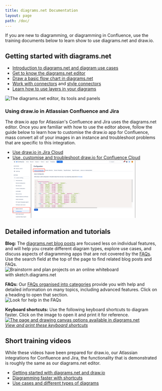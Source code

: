 ```yaml
---
title: diagrams.net Documentation
layout: page
path: /doc/
---
```


If you are new to diagramming, or diagramming in Confluence, use the training documents below to learn show to use diagrams.net and draw.io.

## Getting started with diagrams.net

* [Introduction to diagrams.net and diagram use cases](/doc/getting-started-diagram-types.html)
* [Get to know the diagrams.net editor](/doc/getting-started-editor.html)
* [Draw a basic flow chart in diagrams.net](/doc/getting-started-basic-flow-chart.html)
* [Work with connectors](/doc/faq/connectors.html) and [style connectors](/doc/faq/connector-styles.html)
* [Learn how to use layers in your diagrams](/doc/layers.html)

<img src="/assets/img/blog/interface-introduction.png" style="width=100%;max-width:400px;height:auto;" alt="The diagrams.net editor, its tools and panels">

### Using draw.io in Atlassian Confluence and Jira

The draw.io app for Atlassian's Confluence and Jira uses the diagrams.net editor. Once you are familiar with how to use the editor above, follow the guide below to learn how to customise the draw.io app for Confluence, mass convert all of your images in an instance and troubleshoot problems that are specific to this integration.

* [Use draw.io in Jira Cloud](/doc/drawio-jira-cloud.html)
* [Use, customise and troubleshoot draw.io for Confluence Cloud](/doc/drawio-confluence-cloud.html)
<br /><img src="/assets/img/blog/drawio-configuration-custom-colours.png" style="width=100%;max-width:400px;height:auto;" alt="Administrators can specify custom colours for draw.io in Confluence Cloud">


## Detailed information and tutorials

**Blog:** The [diagrams.net blog posts](/blog/) are focused less on individual features, and will help you create different diagram types, explore use cases, and discuss aspects of diagramming apps that are not covered by the [FAQs](/doc/faq/). Use the search field at the top of the page to find related blog posts and FAQs.
<br /><img src="/assets/img/blog/online-whiteboard-brainstorming.png" style="width=100%;max-width:400px;height:auto;" alt="Brainstorm and plan projects on an online whiteboard with sketch.diagrams.net">

**FAQs:** Our [FAQs organised into categories](/doc/faq/) provide you with help and detailed information on many topics, including advanced features. Click on a heading to open that section.
<br /><img src="/assets/img/blog/faq-page-example.png" style="width=100%;max-width:400px;height:auto;" alt="Look for help in the FAQs">

**Keyboard shortcuts:** Use the following keyboard shortcuts to diagram faster. Click on the image to open it and print it for reference.
<br />[<img src="https://app.diagrams.net/shortcuts.svg" style="width=100%;max-width:600px;;height:auto;" alt="The page and drawing canvas options available in diagrams.net">](https://app.diagrams.net/shortcuts.svg)
<br />[_View and print these keyboard shortcuts_](https://app.diagrams.net/shortcuts.svg)

## Short training videos

While these videos have been prepared for draw.io, our Atlassian integrations for Confluence and Jira, the functionality that is demonstrated is roughly the same as our diagrams.net editor.

* [Getting started with diagrams.net and draw.io](https://www.youtube.com/watch?v=PfY5BN-Saho&list=PLX6xdk86h_0zxz0Ia4Te17VTehnlqmBnw&index=7)
* [Diagramming faster with shortcuts](https://www.youtube.com/watch?v=LwNYm7DCDCY&list=PLX6xdk86h_0zDOt2OUYYHB25vBvwe6rq3&index=1)
* [Use cases and different types of diagrams](https://www.youtube.com/playlist?list=PLX6xdk86h_0xJDSi1X7j-Amdc4OjIEKdY)
